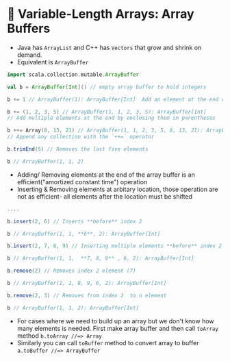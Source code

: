 # 📝 Variable-Length Arrays: Array Buffers

* Java has `ArrayList` and C++ has `Vectors` that grow and shrink on demand.
* Equivalent is `ArrayBuffer`
```scala
import scala.collection.mutable.ArrayBuffer

val b = ArrayBuffer[Int]() // empty array buffer to hold integers

b += 1 // ArrayBuffer(1): ArrayBuffer[Int]  Add an element at the end with += ]

b += (1, 2, 3, 5) // ArrayBuffer(1, 1, 2, 3, 5): ArrayBuffer[Int]
// Add multiple elements at the end by enclosing them in parentheses

b ++= Array(8, 13, 21) // ArrayBuffer(1, 1, 2, 3, 5, 8, 13, 21): ArrayBuffer[Int]
// Append any collection with the `++=` operator

b.trimEnd(5) // Removes the last five elements

b // ArrayBuffer(1, 1, 2)
```

* Adding/ Removing elements at the end of the array buffer is an efficient("amortized constant time") operation
* Inserting & Removing elements at arbitary location, those operation are not as efficient- all elements after the location must be shifted

```scala
....

b.insert(2, 6) // Inserts **before** index 2

b // ArrayBuffer(1, 1, **6**, 2): ArrayBuffer[Int]

b.insert(2, 7, 8, 9) // Inserting multiple elements **before** index 2

b // ArrayBuffer(1, 1,  **7, 8, 9** , 6, 2): ArrayBuffer[Int]

b.remove(2) // Removes index 2 element (7)

b // ArrayBuffer(1, 1, 8, 9, 6, 2): ArrayBuffer[Int]

b.remove(2, 3) // Removes from index 2  to n element

b // ArrayBuffer(1, 1, 2): ArrayBuffer[Int]
```
* For cases where we need to build up an array but we don't know how many elements is needed. First make array buffer and then call `toArray` method `b.toArray //=> Array`
* Similarly you can call `toBuffer` method to convert array to buffer `a.toBuffer //=> ArrayBuffer`
